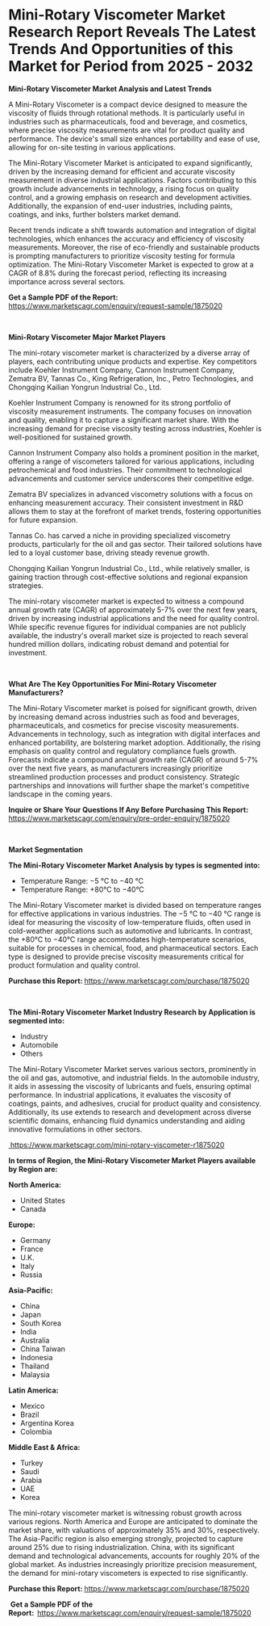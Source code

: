 <p><h1>Mini-Rotary Viscometer Market Research Report Reveals The Latest Trends And Opportunities of this Market for Period from 2025 - 2032</h1></p><p><strong>Mini-Rotary Viscometer Market Analysis and Latest Trends</strong></p>
<p><p>A Mini-Rotary Viscometer is a compact device designed to measure the viscosity of fluids through rotational methods. It is particularly useful in industries such as pharmaceuticals, food and beverage, and cosmetics, where precise viscosity measurements are vital for product quality and performance. The device's small size enhances portability and ease of use, allowing for on-site testing in various applications.</p><p>The Mini-Rotary Viscometer Market is anticipated to expand significantly, driven by the increasing demand for efficient and accurate viscosity measurement in diverse industrial applications. Factors contributing to this growth include advancements in technology, a rising focus on quality control, and a growing emphasis on research and development activities. Additionally, the expansion of end-user industries, including paints, coatings, and inks, further bolsters market demand.</p><p>Recent trends indicate a shift towards automation and integration of digital technologies, which enhances the accuracy and efficiency of viscosity measurements. Moreover, the rise of eco-friendly and sustainable products is prompting manufacturers to prioritize viscosity testing for formula optimization. The Mini-Rotary Viscometer Market is expected to grow at a CAGR of 8.8% during the forecast period, reflecting its increasing importance across several sectors.</p></p>
<p><strong>Get a Sample PDF of the Report:&nbsp;</strong> <a href="https://www.marketscagr.com/enquiry/request-sample/1875020?utm_campaign=3443&utm_medium=2&utm_source=Github&utm_content=ia&utm_term=12042025&utm_id=mini-rotary-viscometer">https://www.marketscagr.com/enquiry/request-sample/1875020</a></p>
<p>&nbsp;</p>
<p><strong>Mini-Rotary Viscometer Major Market Players</strong></p>
<p><p>The mini-rotary viscometer market is characterized by a diverse array of players, each contributing unique products and expertise. Key competitors include Koehler Instrument Company, Cannon Instrument Company, Zematra BV, Tannas Co., King Refrigeration, Inc., Petro Technologies, and Chongqing Kailian Yongrun Industrial Co., Ltd. </p><p>Koehler Instrument Company is renowned for its strong portfolio of viscosity measurement instruments. The company focuses on innovation and quality, enabling it to capture a significant market share. With the increasing demand for precise viscosity testing across industries, Koehler is well-positioned for sustained growth.</p><p>Cannon Instrument Company also holds a prominent position in the market, offering a range of viscometers tailored for various applications, including petrochemical and food industries. Their commitment to technological advancements and customer service underscores their competitive edge.</p><p>Zematra BV specializes in advanced viscometry solutions with a focus on enhancing measurement accuracy. Their consistent investment in R&D allows them to stay at the forefront of market trends, fostering opportunities for future expansion.</p><p>Tannas Co. has carved a niche in providing specialized viscometry products, particularly for the oil and gas sector. Their tailored solutions have led to a loyal customer base, driving steady revenue growth.</p><p>Chongqing Kailian Yongrun Industrial Co., Ltd., while relatively smaller, is gaining traction through cost-effective solutions and regional expansion strategies.</p><p>The mini-rotary viscometer market is expected to witness a compound annual growth rate (CAGR) of approximately 5-7% over the next few years, driven by increasing industrial applications and the need for quality control. While specific revenue figures for individual companies are not publicly available, the industry's overall market size is projected to reach several hundred million dollars, indicating robust demand and potential for investment.</p></p>
<p>&nbsp;</p>
<p><strong>What Are The Key Opportunities For Mini-Rotary Viscometer Manufacturers?</strong></p>
<p><p>The Mini-Rotary Viscometer market is poised for significant growth, driven by increasing demand across industries such as food and beverages, pharmaceuticals, and cosmetics for precise viscosity measurements. Advancements in technology, such as integration with digital interfaces and enhanced portability, are bolstering market adoption. Additionally, the rising emphasis on quality control and regulatory compliance fuels growth. Forecasts indicate a compound annual growth rate (CAGR) of around 5-7% over the next five years, as manufacturers increasingly prioritize streamlined production processes and product consistency. Strategic partnerships and innovations will further shape the market's competitive landscape in the coming years.</p></p>
<p><strong>Inquire or Share Your Questions If Any Before Purchasing This Report:</strong> <a href="https://www.marketscagr.com/enquiry/pre-order-enquiry/1875020?utm_campaign=3443&utm_medium=2&utm_source=Github&utm_content=ia&utm_term=12042025&utm_id=mini-rotary-viscometer">https://www.marketscagr.com/enquiry/pre-order-enquiry/1875020</a></p>
<p>&nbsp;</p>
<p><strong>Market Segmentation</strong></p>
<p><strong>The Mini-Rotary Viscometer Market Analysis by types is segmented into:</strong></p>
<p><ul><li>Temperature Range: −5 °C to −40 °C</li><li>Temperature Range: +80°C to −40°C</li></ul></p>
<p><p>The Mini-Rotary Viscometer market is divided based on temperature ranges for effective applications in various industries. The −5 °C to −40 °C range is ideal for measuring the viscosity of low-temperature fluids, often used in cold-weather applications such as automotive and lubricants. In contrast, the +80°C to −40°C range accommodates high-temperature scenarios, suitable for processes in chemical, food, and pharmaceutical sectors. Each type is designed to provide precise viscosity measurements critical for product formulation and quality control.</p></p>
<p><strong>Purchase this Report:&nbsp;</strong><a href="https://www.marketscagr.com/purchase/1875020?utm_campaign=3443&utm_medium=2&utm_source=Github&utm_content=ia&utm_term=12042025&utm_id=mini-rotary-viscometer">https://www.marketscagr.com/purchase/1875020</a></p>
<p>&nbsp;</p>
<p><strong>The Mini-Rotary Viscometer Market Industry Research by Application is segmented into:</strong></p>
<p><ul><li>Industry</li><li>Automobile</li><li>Others</li></ul></p>
<p><p>The Mini-Rotary Viscometer Market serves various sectors, prominently in the oil and gas, automotive, and industrial fields. In the automobile industry, it aids in assessing the viscosity of lubricants and fuels, ensuring optimal performance. In industrial applications, it evaluates the viscosity of coatings, paints, and adhesives, crucial for product quality and consistency. Additionally, its use extends to research and development across diverse scientific domains, enhancing fluid dynamics understanding and aiding innovative formulations in other sectors.</p></p>
<p><a href="https://www.marketscagr.com/mini-rotary-viscometer-r1875020?utm_campaign=3443&utm_medium=2&utm_source=Github&utm_content=ia&utm_term=12042025&utm_id=mini-rotary-viscometer">&nbsp;https://www.marketscagr.com/mini-rotary-viscometer-r1875020</a></p>
<p><strong>In terms of Region, the Mini-Rotary Viscometer Market Players available by Region are:</strong></p>
<p>
    <p> <strong> North America: </strong>
        <ul>
            <li>United States</li>
            <li>Canada</li>
        </ul>
        </p> 
    <p> <strong> Europe: </strong>
        <ul>
            <li>Germany</li>
            <li>France</li>
            <li>U.K.</li>
            <li>Italy</li>
            <li>Russia</li>
        </ul>
        </p> 
    <p> <strong> Asia-Pacific: </strong>
        <ul>
            <li>China</li>
            <li>Japan</li>
            <li>South Korea</li>
            <li>India</li>
            <li>Australia</li>
            <li>China Taiwan</li>
            <li>Indonesia</li>
            <li>Thailand</li>
            <li>Malaysia</li>
        </ul>
        </p> 
    <p> <strong> Latin America: </strong>
        <ul>
            <li>Mexico</li>
            <li>Brazil</li>
            <li>Argentina Korea</li>
            <li>Colombia</li>
        </ul>
        </p> 
    <p> <strong> Middle East & Africa: </strong>
        <ul>
            <li>Turkey</li>
            <li>Saudi</li>
            <li>Arabia</li>
            <li>UAE</li>
            <li>Korea</li>
        </ul>
    </p>
    </p>
<p><p>The mini-rotary viscometer market is witnessing robust growth across various regions. North America and Europe are anticipated to dominate the market share, with valuations of approximately 35% and 30%, respectively. The Asia-Pacific region is also emerging strongly, projected to capture around 25% due to rising industrialization. China, with its significant demand and technological advancements, accounts for roughly 20% of the global market. As industries increasingly prioritize precision measurement, the demand for mini-rotary viscometers is expected to rise significantly.</p></p>
<p><strong>Purchase this Report: </strong><a href="https://www.marketscagr.com/purchase/1875020?utm_campaign=3443&utm_medium=2&utm_source=Github&utm_content=ia&utm_term=12042025&utm_id=mini-rotary-viscometer">https://www.marketscagr.com/purchase/1875020</a></p>
<p>&nbsp;<strong>Get a Sample PDF of the Report:&nbsp;&nbsp;</strong><a href="https://www.marketscagr.com/enquiry/request-sample/1875020?utm_campaign=3443&utm_medium=2&utm_source=Github&utm_content=ia&utm_term=12042025&utm_id=mini-rotary-viscometer">https://www.marketscagr.com/enquiry/request-sample/1875020</a></p>
<p><strong></strong></p>
<p><p></p><p></p><p></p></p>